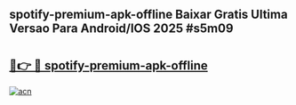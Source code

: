 ## spotify-premium-apk-offline Baixar Gratis Ultima Versao Para Android/IOS 2025 #s5m09

# <h2><a href="https://ainizakaria.my?title=spotify-premium-apk-offline&ref=20M">🔗👉 🔴 spotify-premium-apk-offline</a></h2>

[![acn](https://github.com/user-attachments/assets/0f9c940e-d8b0-45ae-aac7-cd30a18b3e1c)](https://ainizakaria.my?title=spotify-premium-apk-offline&ref=20M)

